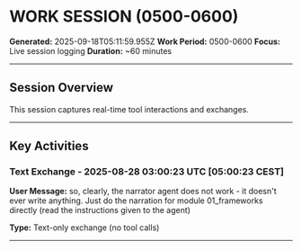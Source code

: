 # WORK SESSION (0500-0600)

**Generated:** 2025-09-18T05:11:59.955Z
**Work Period:** 0500-0600
**Focus:** Live session logging
**Duration:** ~60 minutes

---

## Session Overview

This session captures real-time tool interactions and exchanges.

---

## Key Activities

### Text Exchange - 2025-08-28 03:00:23 UTC [05:00:23 CEST]

**User Message:** so, clearly, the narrator agent does not work - it doesn't ever write anything. Just do the narration for module 01_frameworks directly (read the instructions given to the agent)

**Type:** Text-only exchange (no tool calls)

---


